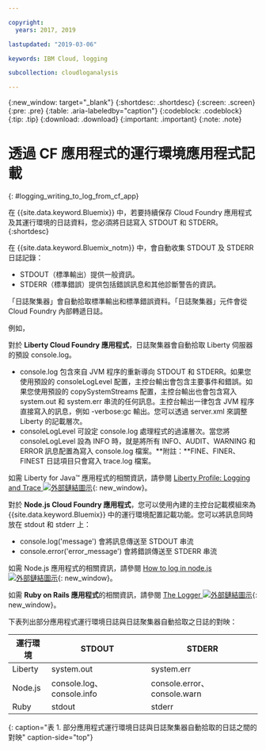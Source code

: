 ```yaml
---

copyright:
  years: 2017, 2019

lastupdated: "2019-03-06"

keywords: IBM Cloud, logging

subcollection: cloudloganalysis

---
```


{:new_window: target="_blank"}
{:shortdesc: .shortdesc}
{:screen: .screen}
{:pre: .pre}
{:table: .aria-labeledby="caption"}
{:codeblock: .codeblock}
{:tip: .tip}
{:download: .download}
{:important: .important}
{:note: .note}

# 透過 CF 應用程式的運行環境應用程式記載
{: #logging_writing_to_log_from_cf_app}

在 {{site.data.keyword.Bluemix}} 中，若要持續保存 Cloud Foundry 應用程式及其運行環境的日誌資料，您必須將日誌寫入 STDOUT 和 STDERR。
{:shortdesc}

在 {{site.data.keyword.Bluemix_notm}} 中，會自動收集 STDOUT 及 STDERR 日誌記錄：

* STDOUT（標準輸出）提供一般資訊。  
* STDERR（標準錯誤）提供包括錯誤訊息和其他診斷警告的資訊。 

「日誌聚集器」會自動拾取標準輸出和標準錯誤資料。「日誌聚集器」元件會從 Cloud Foundry 內部轉遞日誌。 

例如， 

對於 **Liberty Cloud Foundry 應用程式**，日誌聚集器會自動拾取 Liberty 伺服器的預設 console.log。 

* console.log 包含來自 JVM 程序的重新導向 STDOUT 和 STDERR。如果您使用預設的 consoleLogLevel 配置，主控台輸出會包含主要事件和錯誤。如果您使用預設的 copySystemStreams 配置，主控台輸出也會包含寫入 system.out 和 system.err 串流的任何訊息。主控台輸出一律包含 JVM 程序直接寫入的訊息，例如 -verbose:gc 輸出。您可以透過 server.xml 來調整 Liberty 的記載層次。
* consoleLogLevel 可設定 console.log 處理程式的過濾層次。當您將 consoleLogLevel 設為 INFO 時，就是將所有 INFO、AUDIT、WARNING 和 ERROR 訊息配置為寫入 console.log 檔案。**附註：**FINE、FINER、FINEST 日誌項目只會寫入 trace.log 檔案。

如需 Liberty for Java™ 應用程式的相關資訊，請參閱 [Liberty Profile: Logging and Trace ![外部鏈結圖示](../../../icons/launch-glyph.svg "外部鏈結圖示")](http://www-01.ibm.com/support/knowledgecenter/was_beta_liberty/com.ibm.websphere.wlp.nd.multiplatform.doc/ae/rwlp_logging.html){: new_window}。

對於 **Node.js Cloud Foundry 應用程式**，您可以使用內建的主控台記載模組來為 {{site.data.keyword.Bluemix}} 中的運行環境配置記載功能。您可以將訊息同時放在 stdout 和 stderr 上：

* console.log('message') 會將訊息傳送至 STDOUT 串流
* console.error('error_message') 會將錯誤傳送至 STDERR 串流

如需 Node.js 應用程式的相關資訊，請參閱 [How to log in node.js ![外部鏈結圖示](../../../icons/launch-glyph.svg "外部鏈結圖示")](https://docs.nodejitsu.com/articles/intermediate/how-to-log/){: new_window}。


如需 **Ruby on Rails 應用程式**的相關資訊，請參閱 [The Logger ![外部鏈結圖示](../../../icons/launch-glyph.svg "外部鏈結圖示")](http://guides.rubyonrails.org/debugging_rails_applications.html#the-logger){: new_window}。

下表列出部分應用程式運行環境日誌與日誌聚集器自動拾取之日誌的對映：

|**運行環境** |**STDOUT**     |**STDERR** |
|-----------------|-------------------|-------------------|
|Liberty |system.out |system.err |
|Node.js |console.log、console.info |console.error、console.warn |
|Ruby |stdout|stderr |
{: caption="表 1. 部分應用程式運行環境日誌與日誌聚集器自動拾取的日誌之間的對映" caption-side="top"}


